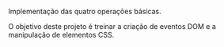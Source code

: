 Implementação das quatro operações básicas.

O objetivo deste projeto é treinar a criação de eventos DOM e a manipulação de elementos CSS.
